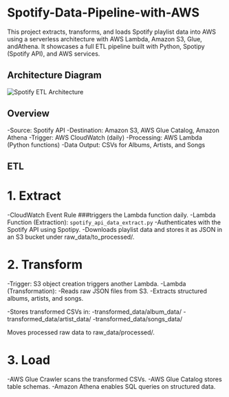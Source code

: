# Spotify-Data-Pipeline-with-AWS
This project extracts, transforms, and loads Spotify playlist data into AWS using a serverless architecture with AWS Lambda, Amazon S3, Glue, andAthena. It showcases a full ETL pipeline built with Python, Spotipy (Spotify API), and AWS services.


##  Architecture Diagram


![Spotify ETL Architecture](architecture/ETL.png)



## Overview
-Source: Spotify API
-Destination: Amazon S3, AWS Glue Catalog, Amazon Athena
-Trigger: AWS CloudWatch (daily)
-Processing: AWS Lambda (Python functions)
-Data Output: CSVs for Albums, Artists, and Songs

## ETL
# 1. Extract
-CloudWatch Event Rule ###triggers the Lambda function daily.
-Lambda Function (Extraction): `spotify_api_data_extract.py` 
-Authenticates with the Spotify API using Spotipy.
-Downloads playlist data and stores it as JSON in an S3 bucket under raw_data/to_processed/.

# 2. Transform
-Trigger: S3 object creation triggers another Lambda.
-Lambda (Transformation):
-Reads raw JSON files from S3.
-Extracts structured albums, artists, and songs.

-Stores transformed CSVs in:
 -transformed_data/album_data/
 -transformed_data/artist_data/
 -transformed_data/songs_data/

Moves processed raw data to raw_data/processed/.

# 3. Load
-AWS Glue Crawler scans the transformed CSVs.
-AWS Glue Catalog stores table schemas.
-Amazon Athena enables SQL queries on structured data.

